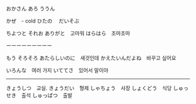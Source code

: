 

おかさん
あろ
ううん　



かぜ　- cold 
ひたの　
だいそぶ　

ちよつと
それお
ありがと　고마워
はらはら　조마조마

ーーーーーーーーー

もう
そろそろ
あたらしいのに　새것인데
かえたいんだよね　바꾸고 싶어요

いろんな　여러 가지
いててさ　있어서 말이야　


-----------


きょうしつ　교실.
きょうだい　형제
しゃちょう　사장
しょくどう　식당
しゅっせき　출석
しゅっぱつ　출발


